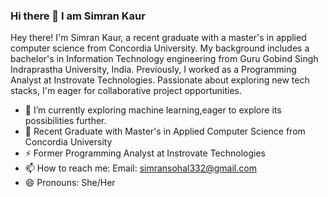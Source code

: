 ### Hi there 👋 I am Simran Kaur


Hey there! I'm Simran Kaur, a recent graduate with a master's in applied computer science from Concordia University. My background includes a bachelor's in Information Technology engineering from Guru Gobind Singh Indraprastha University, India. Previously, I worked as a Programming Analyst at Instrovate Technologies. Passionate about exploring new tech stacks, I'm eager for collaborative project opportunities.


- 🌱 I’m currently exploring machine learning,eager to explore its possibilities further.
- 🤔 Recent Graduate with Master's in Applied Computer Science from Concordia University
- ⚡ Former Programming Analyst at Instrovate Technologies
- 📫 How to reach me: Email: simransohal332@gmail.com 
- 😄 Pronouns: She/Her


<!--
**Simran-99/Simran-99** is a ✨ _special_ ✨ repository because its `README.md` (this file) appears on your GitHub profile.

Here are some ideas to get you started:


- 🔭 I’m currently working on ...
- 🌱 I’m currently learning ...
- 👯 I’m looking to collaborate on ...
- 🤔 I’m looking for help with ...
- 💬 Ask me about ...
- 📫 How to reach me: ...
- 😄 Pronouns: ...
- ⚡ Fun fact: ...
-->
